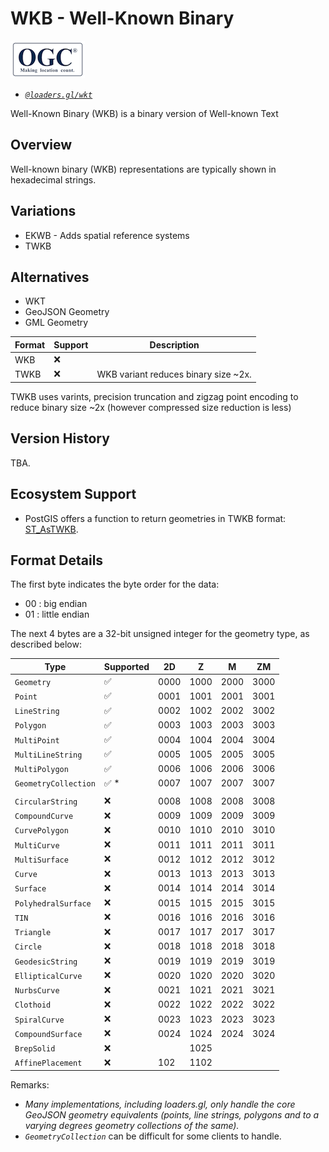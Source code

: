 # WKB - Well-Known Binary

![ogc-logo](../../../images/logos/ogc-logo-60.png)

- _[`@loaders.gl/wkt`](/docs/modules/wkt)_

Well-Known Binary (WKB) is a binary version of Well-known Text

## Overview

Well-known binary (WKB) representations are typically shown in hexadecimal strings.

## Variations

- EKWB - Adds spatial reference systems
- TWKB

## Alternatives

- WKT
- GeoJSON Geometry
- GML Geometry

| Format | Support | Description                          |
| ------ | ------- | ------------------------------------ |
| WKB    | ❌      |                                      |
| TWKB   | ❌      | WKB variant reduces binary size ~2x. |

TWKB uses varints, precision truncation and zigzag point encoding to reduce binary size ~2x (however compressed size reduction is less)

## Version History

TBA.

## Ecosystem Support

- PostGIS offers a function to return geometries in TWKB format: [ST_AsTWKB](https://postgis.net/docs/ST_AsTWKB.html).

## Format Details

The first byte indicates the byte order for the data:

- 00 : big endian
- 01 : little endian

The next 4 bytes are a 32-bit unsigned integer for the geometry type, as described below:

| Type                 | Supported | 2D   | Z    | M    | ZM   |
| -------------------- | --------- | ---- | ---- | ---- | ---- |
| `Geometry`           | ✅        | 0000 | 1000 | 2000 | 3000 |
| `Point`              | ✅        | 0001 | 1001 | 2001 | 3001 |
| `LineString`         | ✅        | 0002 | 1002 | 2002 | 3002 |
| `Polygon`            | ✅        | 0003 | 1003 | 2003 | 3003 |
| `MultiPoint`         | ✅        | 0004 | 1004 | 2004 | 3004 |
| `MultiLineString`    | ✅        | 0005 | 1005 | 2005 | 3005 |
| `MultiPolygon`       | ✅        | 0006 | 1006 | 2006 | 3006 |
| `GeometryCollection` | ✅ \*     | 0007 | 1007 | 2007 | 3007 |
|                      |           |      |      |      |      |
| `CircularString`     | ❌        | 0008 | 1008 | 2008 | 3008 |
| `CompoundCurve`      | ❌        | 0009 | 1009 | 2009 | 3009 |
| `CurvePolygon`       | ❌        | 0010 | 1010 | 2010 | 3010 |
| `MultiCurve`         | ❌        | 0011 | 1011 | 2011 | 3011 |
| `MultiSurface`       | ❌        | 0012 | 1012 | 2012 | 3012 |
| `Curve`              | ❌        | 0013 | 1013 | 2013 | 3013 |
| `Surface`            | ❌        | 0014 | 1014 | 2014 | 3014 |
| `PolyhedralSurface`  | ❌        | 0015 | 1015 | 2015 | 3015 |
| `TIN`                | ❌        | 0016 | 1016 | 2016 | 3016 |
| `Triangle`           | ❌        | 0017 | 1017 | 2017 | 3017 |
| `Circle`             | ❌        | 0018 | 1018 | 2018 | 3018 |
| `GeodesicString`     | ❌        | 0019 | 1019 | 2019 | 3019 |
| `EllipticalCurve`    | ❌        | 0020 | 1020 | 2020 | 3020 |
| `NurbsCurve`         | ❌        | 0021 | 1021 | 2021 | 3021 |
| `Clothoid`           | ❌        | 0022 | 1022 | 2022 | 3022 |
| `SpiralCurve`        | ❌        | 0023 | 1023 | 2023 | 3023 |
| `CompoundSurface`    | ❌        | 0024 | 1024 | 2024 | 3024 |
| `BrepSolid`          | ❌        |      | 1025 |      |      |
| `AffinePlacement`    | ❌        | 102  | 1102 |      |      |

Remarks:

- _Many implementations, including loaders.gl, only handle the core GeoJSON geometry equivalents (points, line strings, polygons and to a varying degrees geometry collections of the same)._
- _`GeometryCollection`_ can be difficult for some clients to handle.
